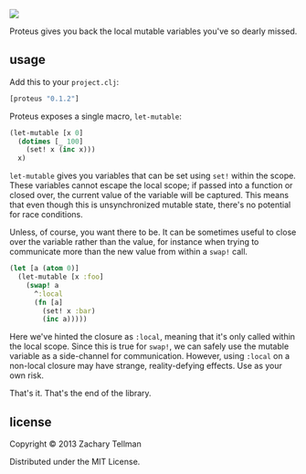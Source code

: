 ![](https://dl.dropboxusercontent.com/u/174179/proteus/the-blob.jpg)

Proteus gives you back the local mutable variables you've so dearly missed.

## usage

Add this to your `project.clj`:

```clj
[proteus "0.1.2"]
```

Proteus exposes a single macro, `let-mutable`:

```clj
(let-mutable [x 0]
  (dotimes [_ 100]
    (set! x (inc x)))
  x)
```

`let-mutable` gives you variables that can be set using `set!` within the scope.  These variables cannot escape the local scope; if passed into a function or closed over, the current value of the variable will be captured.  This means that even though this is unsynchronized mutable state, there's no potential for race conditions.

Unless, of course, you want there to be.  It can be sometimes useful to close over the variable rather than the value, for instance when trying to communicate more than the new value from within a `swap!` call.

```clj
(let [a (atom 0)] 
  (let-mutable [x :foo]
    (swap! a 
      ^:local 
      (fn [a]
        (set! x :bar)
        (inc a)))))
```

Here we've hinted the closure as `:local`, meaning that it's only called within the local scope.  Since this is true for `swap!`, we can safely use the mutable variable as a side-channel for communication.  However, using `:local` on a non-local closure may have strange, reality-defying effects.  Use as your own risk.          

That's it.  That's the end of the library.

## license

Copyright © 2013 Zachary Tellman

Distributed under the MIT License.
